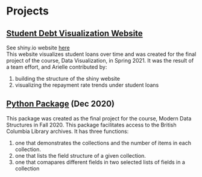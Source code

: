 # Projects
## [Student Debt Visualization Website](https://github.com/QMSS-G5063-2021/Group_G_HigherEd_Review)
See shiny.io website [here](https://ukipv4-connie-xu.shinyapps.io/Group_G_HigherEd_Review/) <br>
This website visualizes student loans over time and was created for the final project of the course, Data Visualization, in Spring 2021.  It was the result of a team effort, and Arielle contributed by:
1. building the structure of the shiny website
2. visualizing the repayment rate trends under student loans

## [Python Package](https://github.com/QMSS-G5072-2020/Final_Project_Herman_Arielle) (Dec 2020)
This package was created as the final project for the course, Modern Data Structures in Fall 2020.  This package facilitates access to the British Columbia Library archives. It has three functions:
1. one that demonstrates the collections and the number of items in each collection.
2. one that lists the field structure of a given collection.
3. one that comapares different fields in two selected lists of fields in a collection

